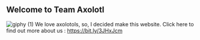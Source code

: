 ## Welcome to Team Axolotl

![giphy (1)](https://user-images.githubusercontent.com/78974681/159978342-749de110-8c58-4261-b31f-93310b0faa14.gif) 
We love axolotols, so, I decided make this website. Click here to find out more about us : https://bit.ly/3JHxJcm
